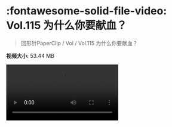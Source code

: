 # :fontawesome-solid-file-video: Vol.115 为什么你要献血？

> 回形针PaperClip / Vol / Vol.115 为什么你要献血？

**视频大小**: 53.44 MB

<div class="video"><video src="https://file.hsyhx.top/archive/PaperClip/Vol/115.mp4" controls preload>🤔 您的浏览器不支持 video 标签</video></div>